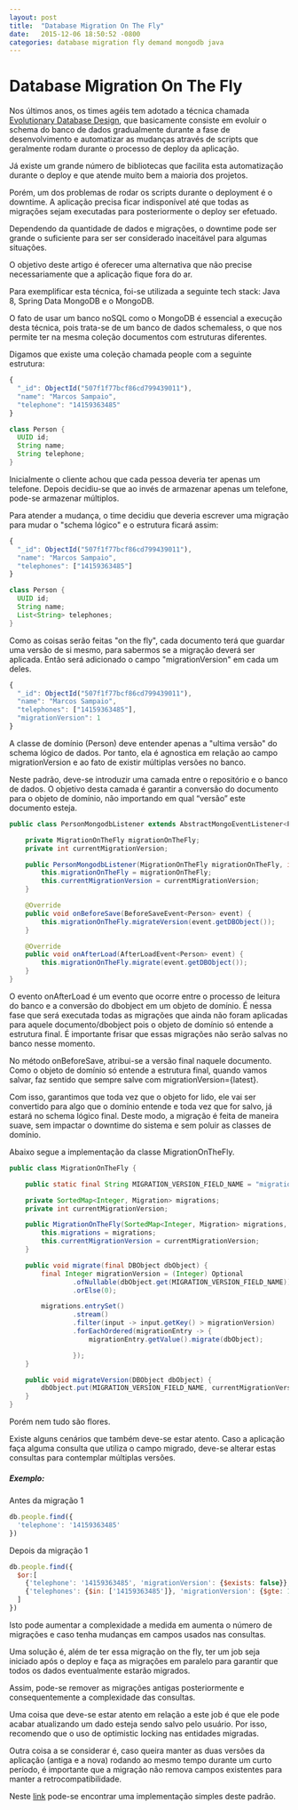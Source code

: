 ```yaml
---
layout: post
title:  "Database Migration On The Fly"
date:   2015-12-06 18:50:52 -0800
categories: database migration fly demand mongodb java
---
```

# Database Migration On The Fly

Nos últimos anos, os times agéis tem adotado a técnica chamada [Evolutionary Database Design](http://martinfowler.com/articles/evodb.html), que basicamente consiste em evoluir o schema do banco de dados gradualmente durante a fase de desenvolvimento e automatizar as mudanças através de scripts que geralmente rodam durante o processo de deploy da aplicação.

Já existe um grande número de bibliotecas que facilita esta automatização durante o deploy e que atende muito bem a maioria dos projetos. 

Porém, um dos problemas de rodar os scripts durante o deployment é o downtime. A aplicação precisa ficar indisponível até que todas as migrações sejam executadas para posteriormente o deploy ser efetuado. 

Dependendo da quantidade de dados e migrações, o downtime pode ser grande o suficiente para ser ser considerado inaceitável para algumas situações.

O objetivo deste artigo é oferecer uma alternativa que não precise necessariamente que a aplicação fique fora do ar.

Para exemplificar esta técnica, foi-se utilizada a seguinte tech stack: Java 8, Spring Data MongoDB e o MongoDB.

O fato de usar um banco noSQL como o MongoDB é essencial a execução desta técnica, pois trata-se de um banco de dados schemaless, o que nos permite ter na mesma coleção documentos com estruturas diferentes.

Digamos que existe uma coleção chamada people com a seguinte estrutura:

```javascript
{
  "_id": ObjectId("507f1f77bcf86cd799439011"),
  "name": "Marcos Sampaio",
  "telephone": "14159363485"
}
```

```java
class Person {
  UUID id;
  String name;
  String telephone;
}
```
Inicialmente o cliente achou que cada pessoa deveria ter apenas um telefone. Depois decidiu-se que ao invés de armazenar apenas um telefone, pode-se armazenar múltiplos. 

Para atender a mudança, o time decidiu que deveria escrever uma migração para mudar o "schema lógico" e o estrutura ficará assim:

```javascript
{
  "_id": ObjectId("507f1f77bcf86cd799439011"),
  "name": "Marcos Sampaio",
  "telephones": ["14159363485"]
}
```
```java
class Person {
  UUID id;
  String name;
  List<String> telephones;
}
```
Como as coisas serão feitas "on the fly", cada documento terá que guardar uma versão de si mesmo, para sabermos se a migração deverá ser aplicada. Então será adicionado o campo "migrationVersion" em cada um deles.

```javascript
{
  "_id": ObjectId("507f1f77bcf86cd799439011"),
  "name": "Marcos Sampaio",
  "telephones": ["14159363485"],
  "migrationVersion": 1
}
```

A classe de domínio (Person) deve entender apenas a "ultima versão" do schema lógico de dados. Por tanto, ela é agnostica em relação ao campo migrationVersion e ao fato de existir múltiplas versões no banco.

Neste padrão, deve-se introduzir uma camada entre o repositório e o banco de dados. O objetivo desta camada é garantir a conversão do documento para o objeto de domínio, não importando em qual “versão” este documento esteja.

```java
public class PersonMongodbListener extends AbstractMongoEventListener<Person> {

    private MigrationOnTheFly migrationOnTheFly;
    private int currentMigrationVersion;

    public PersonMongodbListener(MigrationOnTheFly migrationOnTheFly, int currentMigrationVersion) {
        this.migrationOnTheFly = migrationOnTheFly;
        this.currentMigrationVersion = currentMigrationVersion;
    }

    @Override
    public void onBeforeSave(BeforeSaveEvent<Person> event) {
        this.migrationOnTheFly.migrateVersion(event.getDBObject());
    }

    @Override
    public void onAfterLoad(AfterLoadEvent<Person> event) {
        this.migrationOnTheFly.migrate(event.getDBObject());
    }
}
```

O evento onAfterLoad é um evento que ocorre entre o processo de leitura do banco e a conversão do dbobject em um objeto de domínio. É nessa fase que será executada todas as migrações que ainda não foram aplicadas para aquele documento/dbobject pois o objeto de domínio só entende a estrutura final. É importante frisar que essas migrações não serão salvas no banco nesse momento.

No método onBeforeSave, atribui-se a versão final naquele documento. Como o objeto de domínio só entende a estrutura final, quando vamos salvar, faz sentido que sempre salve com migrationVersion={latest}.

Com isso, garantimos que toda vez que o objeto for lido, ele vai ser convertido para algo que o domínio entende e toda vez que for salvo, já estará no schema lógico final. Deste modo, a migração é feita de maneira suave, sem impactar o downtime do sistema e sem poluir as classes de domínio.

Abaixo segue a implementação da classe MigrationOnTheFly.
```java
public class MigrationOnTheFly {

    public static final String MIGRATION_VERSION_FIELD_NAME = "migrationVersion";

    private SortedMap<Integer, Migration> migrations;
    private int currentMigrationVersion;

    public MigrationOnTheFly(SortedMap<Integer, Migration> migrations, int currentMigrationVersion) {
        this.migrations = migrations;
        this.currentMigrationVersion = currentMigrationVersion;
    }

    public void migrate(final DBObject dbObject) {
        final Integer migrationVersion = (Integer) Optional
                .ofNullable(dbObject.get(MIGRATION_VERSION_FIELD_NAME))
                .orElse(0);

        migrations.entrySet()
                .stream()
                .filter(input -> input.getKey() > migrationVersion)
                .forEachOrdered(migrationEntry -> {
                    migrationEntry.getValue().migrate(dbObject);

                });
    }

    public void migrateVersion(DBObject dbObject) {
        dbObject.put(MIGRATION_VERSION_FIELD_NAME, currentMigrationVersion);
    }
}
```


Porém nem tudo são flores. 

Existe alguns cenários que também deve-se estar atento. Caso a aplicação faça alguma consulta que utiliza o campo migrado, deve-se alterar estas consultas para contemplar múltiplas versões. 

##### Exemplo:
Antes da migração 1
```javascript
db.people.find({
  'telephone': '14159363485'
})
```
Depois da migração 1
```javascript
db.people.find({
  $or:[
    {'telephone': '14159363485', 'migrationVersion': {$exists: false}},
    {'telephones': {$in: ['14159363485']}, 'migrationVersion': {$gte: 1}}
  ]
})
```
Isto pode aumentar a complexidade a medida em aumenta o número de migrações e caso tenha mudanças em campos usados nas consultas.

Uma solução é, além de ter essa migração on the fly, ter um job seja iniciado após o deploy e faça as migrações em paralelo para garantir que todos os dados eventualmente estarão migrados.

Assim, pode-se remover as migrações antigas posteriormente e consequentemente a complexidade das consultas.

Uma coisa que deve-se estar atento em relação a este job é que ele pode acabar atualizando um dado esteja sendo salvo pelo usuário. Por isso, recomendo que o uso de optimistic locking nas entidades migradas.

Outra coisa a se considerar é, caso queira manter as duas versões da aplicação (antiga e a nova) rodando ao mesmo tempo durante um curto período, é importante que a migração não remova campos existentes para manter a retrocompatibilidade.

Neste [link](https://github.com/mosampaio/migration-on-the-fly/) pode-se encontrar uma implementação simples deste padrão.
